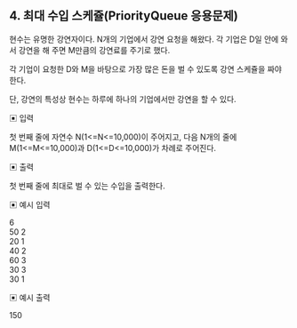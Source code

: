 ## 4. 최대 수입 스케쥴(PriorityQueue 응용문제)

현수는 유명한 강연자이다. N개의 기업에서 강연 요청을 해왔다. 각 기업은 
D일 안에 와서 강연을 해 주면 M만큼의 강연료를 주기로 했다. 

각 기업이 요청한 D와 M을 바탕으로 가장 많은 돈을 벌 수 있도록 강연 스케쥴을 짜야 한다. 

단, 강연의 특성상 현수는 하루에 하나의 기업에서만 강연을 할 수 있다. 

▣ 입력

첫 번째 줄에 자연수 N(1<=N<=10,000)이 주어지고, 다음 N개의 줄에
M(1<=M<=10,000)과 D(1<=D<=10,000)가 차례로 주어진다. 

▣ 출력

첫 번째 줄에 최대로 벌 수 있는 수입을 출력한다. 

▣ 예시 입력

6<br>
50 2<br>
20 1<br>
40 2<br>
60 3<br>
30 3<br>
30 1

▣ 예시 출력

150
